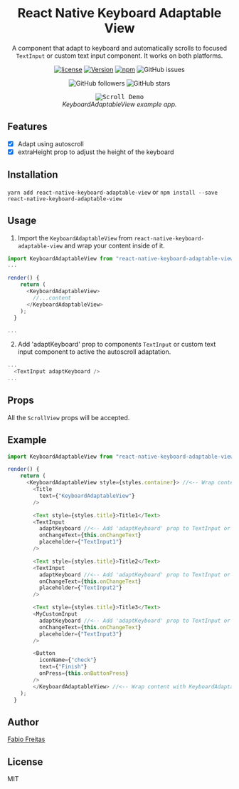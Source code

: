 <h1 align="center">
  React Native Keyboard Adaptable View
</h1>

<div align="center">

A component that adapt to keyboard and automatically scrolls to focused `TextInput` or custom text input component. It works on both platforms.

[![license](https://img.shields.io/github/license/mashape/apistatus.svg)]()
[![Version](https://img.shields.io/npm/v/react-native-keyboard-adaptable-view.svg)](https://www.npmjs.com/package/react-native-keyboard-adaptable-view)
[![npm](https://img.shields.io/npm/dt/react-native-keyboard-adaptable-view.svg)](https://www.npmjs.com/package/react-native-keyboard-adaptable-view)
![GitHub issues](https://img.shields.io/github/issues-raw/fabio-alss-freitas/react-native-keyboard-adaptable-view)

![GitHub followers](https://img.shields.io/github/followers/fabio-alss-freitas?style=social)
![GitHub stars](https://img.shields.io/github/stars/fabio-alss-freitas/react-native-keyboard-adaptable-view?style=social)

</div>

<p align="center" >
  <kbd>
    <img src="https://i.postimg.cc/nhqwMPqF/ezgif-2-6acaae0619c8.gif" title="Scroll Demo" float="left">
  </kbd>
  <br>
  <em>KeyboardAdaptableView example app.</em>
</p>

## Features

- [x] Adapt using autoscroll
- [x] extraHeight prop to adjust the height of the keyboard

## Installation

`yarn add react-native-keyboard-adaptable-view`
or
`npm install --save react-native-keyboard-adaptable-view`

## Usage

1. Import the `KeyboardAdaptableView` from `react-native-keyboard-adaptable-view` and wrap your content inside of it.

```javascript
import KeyboardAdaptableView from "react-native-keyboard-adaptable-view";
...

render() {
    return (
      <KeyboardAdaptableView>
        //...content
      </KeyboardAdaptableView>
    );
  }

...
```

2. Add 'adaptKeyboard' prop to components `TextInput` or custom text input component to active the autoscroll adaptation.

```javascript
...
  <TextInput adaptKeyboard />
...
```

## Props

All the `ScrollView` props will be accepted.

## Example

```javascript
import KeyboardAdaptableView from "react-native-keyboard-adaptable-view";

render() {
    return (
      <KeyboardAdaptableView style={styles.container}> //<-- Wrap content with KeyboardAdaptableView
        <Title
          text={"KeyboardAdaptableView"}
        />

        <Text style={styles.title}>Title1</Text>
        <TextInput
          adaptKeyboard //<-- Add 'adaptKeyboard' prop to TextInput or or custom text input component.
          onChangeText={this.onChangeText}
          placeholder={"TextInput1"}
        />

        <Text style={styles.title}>Title2</Text>
        <TextInput
          adaptKeyboard //<-- Add 'adaptKeyboard' prop to TextInput or or custom text input component.
          onChangeText={this.onChangeText}
          placeholder={"TextInput2"}
        />

        <Text style={styles.title}>Title3</Text>
        <MyCustomInput
          adaptKeyboard //<-- Add 'adaptKeyboard' prop to TextInput or or custom text input component.
          onChangeText={this.onChangeText}
          placeholder={"TextInput3"}
        />

        <Button
          iconName={"check"}
          text={"Finish"}
          onPress={this.onButtonPress}
        />
        </KeyboardAdaptableView> //<-- Wrap content with KeyboardAdaptableView
    );
  }
```

## Author

[Fabio Freitas](https://github.com/fabio-alss-freitas)

## License

MIT
